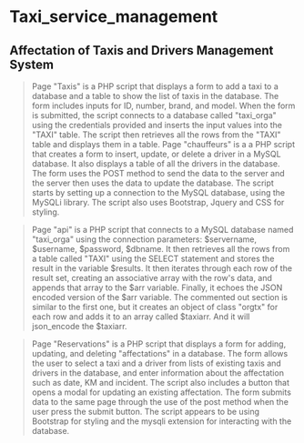 # Taxi_service_management
## Affectation of Taxis and Drivers Management System
>Page "Taxis" is a PHP script that displays a form to add a taxi to a database and a table to show the list of taxis in the database. The form includes inputs for ID, number, brand, and model. When the form is submitted, the script connects to a database called "taxi_orga" using the credentials provided and inserts the input values into the "TAXI" table. The script then retrieves all the rows from the "TAXI" table and displays them in a table.
>Page "chauffeurs" is a a PHP script that creates a form to insert, update, or delete a driver in a MySQL database. It also displays a table of all the drivers in the database. The form uses the POST method to send the data to the server and the server then uses the data to update the database. The script starts by setting up a connection to the MySQL database, using the MySQLi library. The script also uses Bootstrap, Jquery and CSS for styling.


>Page "api" is a PHP script that connects to a MySQL database named "taxi_orga" using the connection parameters: $servername, $username, $password, $dbname. It then retrieves all the rows from a table called "TAXI" using the SELECT statement and stores the result in the variable $results. It then iterates through each row of the result set, creating an associative array with the row's data, and appends that array to the $arr variable. Finally, it echoes the JSON encoded version of the $arr variable. The commented out section is similar to the first one, but it creates an object of class "orgtx" for each row and adds it to an array called $taxiarr. And it will json_encode the $taxiarr.


>Page "Reservations" is a PHP script that displays a form for adding, updating, and deleting "affectations" in a database. The form allows the user to select a taxi and a driver from lists of existing taxis and drivers in the database, and enter information about the affectation such as date, KM and incident. The script also includes a button that opens a modal for updating an existing affectation. The form submits data to the same page through the use of the post method when the user press the submit button. The script appears to be using Bootstrap for styling and the mysqli extension for interacting with the database.
